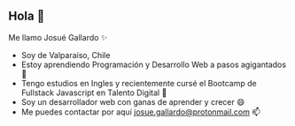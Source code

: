 ## Hola 👋

Me llamo Josué Gallardo ✨

- Soy de Valparaíso, Chile
- Estoy aprendiendo Programación y Desarrollo Web a pasos agigantados 🌱
- Tengo estudios en Ingles y recientemente cursé el Bootcamp de Fullstack Javascript en Talento Digital 🔭
- Soy un desarrollador web con ganas de aprender y crecer 😄
- Me puedes contactar por aquí josue.gallardo@protonmail.com 📫

